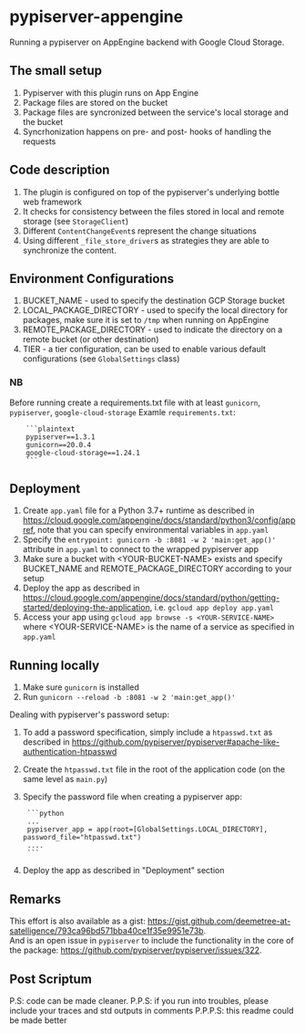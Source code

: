 # pypiserver-appengine

Running a pypiserver on AppEngine backend with Google Cloud Storage.

## The small setup

1. Pypiserver with this plugin runs on App Engine
2. Package files are stored on the bucket
3. Package files are syncronized between the service's local storage and the bucket
4. Syncrhonization happens on pre- and post- hooks of handling the requests

## Code description

1. The plugin is configured on top of the pypiserver's underlying bottle web framework
2. It checks for consistency between the files stored in local and remote storage (see `StorageClient`)
3. Different `ContentChangeEvent`s represent the change situations
4. Using different `_file_store_driver`s as strategies they are able to synchronize the content.

## Environment Configurations

1. BUCKET_NAME - used to specify the destination GCP Storage bucket
2. LOCAL_PACKAGE_DIRECTORY - used to specify the local directory for packages, 
      make sure it is set to `/tmp` when running on AppEngine
3. REMOTE_PACKAGE_DIRECTORY - used to indicate the directory on a remote bucket (or other destination)
4. TIER - a tier configuration, can be used to enable various default configurations (see `GlobalSettings` class)

### NB

Before running create a requirements.txt file with at least `gunicorn`, `pypiserver`, `google-cloud-storage`
Examle `requirements.txt`:

        ```plaintext
        pypiserver==1.3.1
        gunicorn==20.0.4
        google-cloud-storage==1.24.1
        ```

## Deployment

1. Create `app.yaml` file for a Python 3.7+ runtime as described in
      https://cloud.google.com/appengine/docs/standard/python3/config/appref, 
      note that you can specify environmental variables in `app.yaml` 
2. Specify the `entrypoint: gunicorn -b :8081 -w 2 'main:get_app()'` attribute in `app.yaml`
      to connect to the wrapped pypiserver app
3. Make sure a bucket with \<YOUR-BUCKET-NAME\> exists and specify BUCKET_NAME and REMOTE_PACKAGE_DIRECTORY
      according to your setup
4. Deploy the app as described in
      https://cloud.google.com/appengine/docs/standard/python/getting-started/deploying-the-application,
      i.e. `gcloud app deploy app.yaml`
5. Access your app using
      `gcloud app browse -s <YOUR-SERVICE-NAME>`
      where \<YOUR-SERVICE-NAME\> is the name of a service as specified in `app.yaml`

## Running locally

1. Make sure `gunicorn` is installed
2. Run `gunicorn --reload -b :8081 -w 2 'main:get_app()'`

Dealing with pypiserver's password setup:

1. To add a password specification, simply include a `htpasswd.txt` as described in
      https://github.com/pypiserver/pypiserver#apache-like-authentication-htpasswd
2. Create the `htpasswd.txt` file in the root of the application code (on the same level as `main.py`)
3. Specify the password file when creating a pypiserver app:

        ```python
        ...
        pypiserver_app = app(root=[GlobalSettings.LOCAL_DIRECTORY], password_file="htpasswd.txt")
        ....
        ```

4. Deploy the app as described in "Deployment" section

## Remarks

This effort is also available as a gist:
https://gist.github.com/deemetree-at-satelligence/793ca96bd571bba40ce1f35e9951e73b.  
And is an open issue in `pypiserver` to include the functionality in the core of the package:
https://github.com/pypiserver/pypiserver/issues/322.

## Post Scriptum

P.S: code can be made cleaner.
P.P.S: if you run into troubles, please include your traces and std outputs in comments
P.P.P.S: this readme could be made better